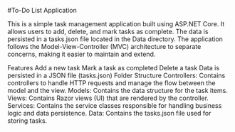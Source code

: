 #To-Do List Application


This is a simple task management application built using ASP.NET Core. It allows users to add, delete, and mark tasks as complete. The data is persisted in a tasks.json file located in the Data directory. The application follows the Model-View-Controller (MVC) architecture to separate concerns, making it easier to maintain and extend.

Features
Add a new task
Mark a task as completed
Delete a task
Data is persisted in a JSON file (tasks.json)
Folder Structure
Controllers: Contains controllers to handle HTTP requests and manage the flow between the model and the view.
Models: Contains the data structure for the task items.
Views: Contains Razor views (UI) that are rendered by the controller.
Services: Contains the service classes responsible for handling business logic and data persistence.
Data: Contains the tasks.json file used for storing tasks.
